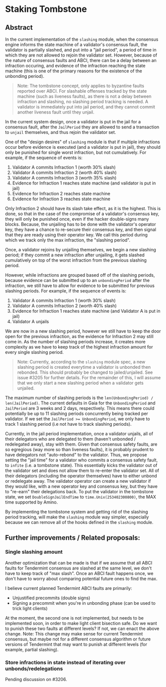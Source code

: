 # Staking Tombstone

## Abstract

In the current implementation of the `slashing` module, when the consensus engine informs the state machine of a validator's consensus fault, the validator is partially slashed, and put into a "jail period", a period of time in which they are not allowed to rejoin the validator set.  However, because of the nature of consensus faults and ABCI, there can be a delay between an infraction occuring, and evidence of the infraction reaching the state machine (this is one of the primary reasons for the existence of the unbonding period).

> Note: The tombstone concept, only applies to byzantine faults reported over ABCI.  For slashable offenses tracked by the state machine (such as liveness faults), as there is not a delay between infraction and slashing, no slashing period tracking is needed. A validator is immediately put into jail period, and they cannot commit another liveness fault until they unjail.

In the current system design, once a validator is put in the jail for a consensus fault, after the `JailPeriod` they are allowed to send a transaction to `unjail` themselves, and thus rejoin the validator set.

One of the "design desires" of `slashing` module is that if multiple infractions occur before evidence is executed (and a validator is put in jail), they should only be punished for single worst infraction, but not cumulatively.  For example, if the sequence of events is:
1. Validator A commits Infraction 1 (worth 30% slash)
2. Validator A commits Infraction 2 (worth 40% slash)
3. Validator A commits Infraction 3 (worth 35% slash)
4. Evidence for Infraction 1 reaches state machine (and validator is put in jail)
5. Evidence for Infraction 2 reaches state machine
6. Evidence for Infraction 3 reaches state machine
   
Only Infraction 2 should have its slash take effect, as it is the highest.  This is done, so that in the case of the compromise of a validator's consensus key, they will only be punished once, even if the hacker double-signs many blocks.  Because, the unjailing has to be done with the validator's operator key, they have a chance to re-secure their consensus key, and then signal that they are ready using their operator key.  We call this period during which we track only the max infraction, the "slashing period".

Once, a validator rejoins by unjailing themselves, we begin a new slashing period; if they commit a new infraction after unjailing, it gets slashed cumulatively on top of the worst infraction from the previous slashing period.

However, while infractions are grouped based off of the slashing periods, because evidence can be submitted up to an `unbondingPeriod` after the infraction, we still have to allow for evidence to be submitted for previous slashing periods.  For example, if the sequence of events is:
1. Validator A commits Infraction 1 (worth 30% slash)
2. Validator A commits Infraction 2 (worth 40% slash)
3. Evidence for Infraction 1 reaches state machine (and Validator A is put in jail)
4. Validator A unjails
   
We are now in a new slashing period, however we still have to keep the door open for the previous infraction, as the evidence for Infraction 2 may still come in. As the number of slashing periods increase, it creates more complexity as we have to keep track of the highest infraction amount for every single slashing period.

> Note:  Currently, according to the `slashing` module spec, a new slashing period is created everytime a validator is unbonded then rebonded.  This should probably be changed to jailed/unjailed.  See issue #3205 for further details.  For the remainder of this, I will assume that we only start a new slashing period when a validator gets unjailed.

The maximum number of slashing periods is the `len(UnbondingPeriod) / len(JailPeriod)`.  The current defaults in Gaia for the `UnbondingPeriod` and `JailPeriod` are 3 weeks and 2 days, respectively.  This means there could potentially be up to 11 slashing periods concurrently being tracked per validator.  If we set the `JailPeriod >= UnbondingPeriod`, we only have to track 1 slashing period (i.e not have to track slashing periods).

Currently, in the jail period implementation, once a validator unjails, all of their delegators who are delegated to them (haven't unbonded / redelegated away), stay with them.  Given that consensus safety faults, are so egregious (way more so than liveness faults), it is probably prudent to have delegators not "auto-rebond" to the validator. Thus, we propose setting the "jail time" for a validator who commits a consensus safety fault, to `infite` (i.e. a tombstone state).  This essentially kicks the validator out of the validator set and does not allow them to re-enter the validator set.  All of their delegators (including the operator themselves) have to either unbond or redelegate away.  The validator operator can create a new validator if they would like, with a new operator key and consensus key, but they have to "re-earn" their delegations back.  To put the validator in the tombstone state, we set `DoubleSignJailEndTime` to `time.Unix(253402300800)`, the MAX time supported by Amino.

By implementing the tombstone system and getting rid of the slashing period tracking, will make the `slashing` module way simpler, especially because we can remove all of the hooks defined in the `slashing` module.

## Further improvements / Related proposals:

### Single slashing amount

Another optimization that can be made is that if we assume that all ABCI faults for Tendermint consensus are slashed at the same level, we don't have to keep track of "max slash".  Once an ABCI fault happens once, we don't have to worry about comparing potential future ones to find the max.

I believe current planned Tendermint ABCI faults are primarily:
- Unjustified precommits (double signs)
- Signing a precommit when you're in unbonding phase (can be used to trick light clients)

At the moment, the second one is not implemented, but needs to be implemented soon, in order to make light client bisection safe.  Do we want to punish these two faults at different levels?  If not, we can enact the above change.  Note:  This change may make sense for current Tendermint consensus, but maybe not for a different consensus algorithm or future versions of Tendermint that may want to punish at different levels (for example, partial slashing).

### Store infractions in state instead of iterating over unbonds/redelegations

Pending discussion on #3206.

<!-- Currently, every time evidence of a new fault comes in, we currently iterate over all of the unbonds/redelegations away from a validator to see if the slash affects them or not.  If it does, we decrease the "balance" of the `ubd` or `red`.  However, as the number of unbonds or redelegations can be very high, this might be very expensive.  Instead, we can store evidences for all infractions that happened in the last `Unbonding Period` in state, and then whenever a ubd or red hits maturity, it can check if it needs to be slashed by checking it against the last infraction that happened before they started unbonding/redelegating away.  Because we only need to store the infractions from the last unbon -->




<!-- 
First, part of the design of the `stake` module is that delegators should be slashed for the infractions that happened during blocks that they were delegated to the offending validator, however, they should not be slashed for infractions that their voting power did not contribute to.

Thus, if the sequence of events is:
1. Validator A commits Infraction 1
2. Delegator X delegates to Validator A
3. Evidence for Infraction 1 reaches state machine
Delegator X should not be slashed.

Similarly, if the sequence of events is:
1. Delegator X delegates to Validator A
2. Delegator X unbonds from Validator A and begins unbonding period
3. Validator A commits Infraction 1
4. Evidence for Infraction 1 reaches state machine
5. Delegator X finishes unbonding.
Delegator X should not be slashed. -->
